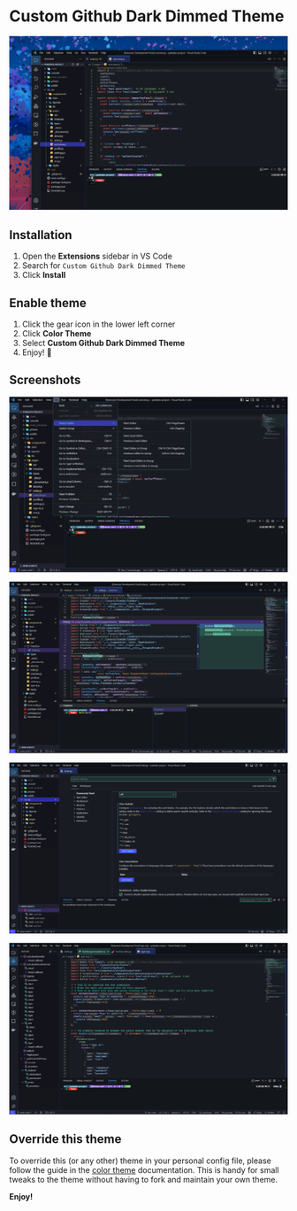 # Custom Github Dark Dimmed Theme

![Custom Github Dark Dimmed Theme](public/icon.png)

## Installation

1. Open the **Extensions** sidebar in VS Code
2. Search for `Custom Github Dark Dimmed Theme`
3. Click **Install**

## Enable theme

1. Click the gear icon in the lower left corner
2. Click **Color Theme**
3. Select **Custom Github Dark Dimmed Theme**
4. Enjoy! 🎉

## Screenshots

![Custom Github Dark Dimmed Theme](https://github.com/NateAyye/custom-github-dark-theme/blob/main/public/screenshot.png?raw=true)

![Custom Github Dark Dimmed Theme](https://github.com/NateAyye/custom-github-dark-theme/blob/main/public/screenshot2.png?raw=true)

![Custom Github Dark Dimmed Theme](https://github.com/NateAyye/custom-github-dark-theme/blob/main/public/screenshot3.png?raw=true)

![Custom Github Dark Dimmed Theme](https://github.com/NateAyye/custom-github-dark-theme/blob/main/public/screenshot4.png?raw=true)

## Override this theme

To override this (or any other) theme in your personal config file, please follow the guide in the [color theme](https://code.visualstudio.com/api/extension-guides/color-theme) documentation. This is handy for small tweaks to the theme without having to fork and maintain your own theme.

**Enjoy!**
